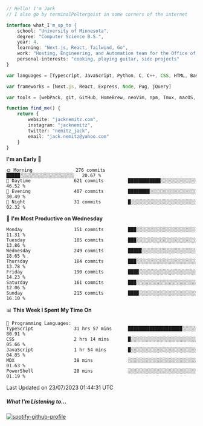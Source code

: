 ```typescript
// Hello! I'm Jack
// I also go by terminalPoltergeist in some corners of the internet

interface what_I'm_up_to {
    school: "University of Minnesota",
    degree: "Computer Science B.S.",
    year: 4,
    learning: "Next.js, React, Tailwind, Go",
    work: "Hosting, Engineering, and Automation team for the Office of Information Technology at UMN",
    personal-interests: "cooking, playing guitar, side projects"
}

var languages = [Typescript, JavaScript, Python, C, C++, CSS, HTML, Bash, VimScript]

var frameworks = [Next.js, React, Express, Node, Pug, jQuery]

var tools = [webPack, git, GitHub, HomeBrew, neoVim, npm, Tmux, macOS, Ubuntu, Docker, Nginx, Cloudflare, DigitalOcean]

function find_me() {
    return {
        website: "jacknemitz.com",
        instagram: "jacknemitz",
        twitter: "nemitz_jack",
        email: "jack.nemitz@yahoo.com"
    }
}
```

<!--START_SECTION:waka-->
**I'm an Early 🐤** 

```text
🌞 Morning                276 commits         █████░░░░░░░░░░░░░░░░░░░░   20.67 % 
🌆 Daytime                621 commits         ████████████░░░░░░░░░░░░░   46.52 % 
🌃 Evening                407 commits         ████████░░░░░░░░░░░░░░░░░   30.49 % 
🌙 Night                  31 commits          █░░░░░░░░░░░░░░░░░░░░░░░░   02.32 % 
```
📅 **I'm Most Productive on Wednesday** 

```text
Monday                   151 commits         ███░░░░░░░░░░░░░░░░░░░░░░   11.31 % 
Tuesday                  185 commits         ███░░░░░░░░░░░░░░░░░░░░░░   13.86 % 
Wednesday                249 commits         █████░░░░░░░░░░░░░░░░░░░░   18.65 % 
Thursday                 184 commits         ███░░░░░░░░░░░░░░░░░░░░░░   13.78 % 
Friday                   190 commits         ████░░░░░░░░░░░░░░░░░░░░░   14.23 % 
Saturday                 161 commits         ███░░░░░░░░░░░░░░░░░░░░░░   12.06 % 
Sunday                   215 commits         ████░░░░░░░░░░░░░░░░░░░░░   16.10 % 
```


📊 **This Week I Spent My Time On** 

```text
💬 Programming Languages: 
TypeScript               31 hrs 57 mins      ████████████████████░░░░░   80.91 % 
CSS                      2 hrs 14 mins       █░░░░░░░░░░░░░░░░░░░░░░░░   05.66 % 
JavaScript               1 hr 54 mins        █░░░░░░░░░░░░░░░░░░░░░░░░   04.85 % 
MDX                      38 mins             ░░░░░░░░░░░░░░░░░░░░░░░░░   01.63 % 
PowerShell               28 mins             ░░░░░░░░░░░░░░░░░░░░░░░░░   01.19 % 
```


 Last Updated on 23/07/2023 01:44:31 UTC
<!--END_SECTION:waka-->

##### What I'm Listening to...

[![spotify-github-profile](https://spotify-github-profile.vercel.app/api/view?uid=jack.nemitz&cover_image=true&show_offline=true&bar_color=53b14f&bar_color_cover=false&background_color=121212FF)](https://spotify-github-profile.vercel.app/api/view?uid=jack.nemitz&redirect=true)


